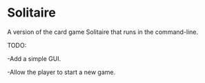 # Solitaire

A version of the card game Solitaire that runs in the command-line.

TODO:

-Add a simple GUI.

-Allow the player to start a new game.
